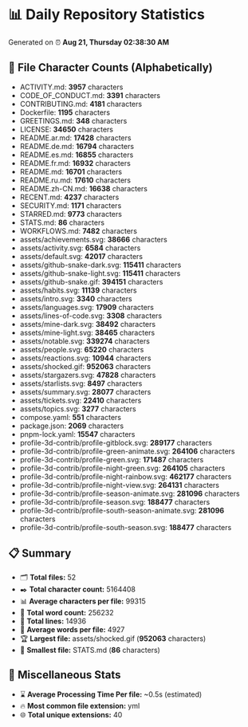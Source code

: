 # 📊 Daily Repository Statistics
Generated on ⏰ **Aug 21, Thursday 02:38:30 AM**

## 📂 File Character Counts (Alphabetically)
- ACTIVITY.md: **3957** characters
- CODE_OF_CONDUCT.md: **3391** characters
- CONTRIBUTING.md: **4181** characters
- Dockerfile: **1195** characters
- GREETINGS.md: **348** characters
- LICENSE: **34650** characters
- README.ar.md: **17428** characters
- README.de.md: **16794** characters
- README.es.md: **16855** characters
- README.fr.md: **16932** characters
- README.md: **16701** characters
- README.ru.md: **17610** characters
- README.zh-CN.md: **16638** characters
- RECENT.md: **4237** characters
- SECURITY.md: **1171** characters
- STARRED.md: **9773** characters
- STATS.md: **86** characters
- WORKFLOWS.md: **7482** characters
- assets/achievements.svg: **38666** characters
- assets/activity.svg: **6584** characters
- assets/default.svg: **42017** characters
- assets/github-snake-dark.svg: **115411** characters
- assets/github-snake-light.svg: **115411** characters
- assets/github-snake.gif: **394151** characters
- assets/habits.svg: **11139** characters
- assets/intro.svg: **3340** characters
- assets/languages.svg: **17909** characters
- assets/lines-of-code.svg: **3308** characters
- assets/mine-dark.svg: **38492** characters
- assets/mine-light.svg: **38465** characters
- assets/notable.svg: **339274** characters
- assets/people.svg: **65220** characters
- assets/reactions.svg: **10944** characters
- assets/shocked.gif: **952063** characters
- assets/stargazers.svg: **47828** characters
- assets/starlists.svg: **8497** characters
- assets/summary.svg: **28077** characters
- assets/tickets.svg: **22410** characters
- assets/topics.svg: **3277** characters
- compose.yaml: **551** characters
- package.json: **2069** characters
- pnpm-lock.yaml: **15547** characters
- profile-3d-contrib/profile-gitblock.svg: **289177** characters
- profile-3d-contrib/profile-green-animate.svg: **264106** characters
- profile-3d-contrib/profile-green.svg: **171487** characters
- profile-3d-contrib/profile-night-green.svg: **264105** characters
- profile-3d-contrib/profile-night-rainbow.svg: **462177** characters
- profile-3d-contrib/profile-night-view.svg: **264131** characters
- profile-3d-contrib/profile-season-animate.svg: **281096** characters
- profile-3d-contrib/profile-season.svg: **188477** characters
- profile-3d-contrib/profile-south-season-animate.svg: **281096** characters
- profile-3d-contrib/profile-south-season.svg: **188477** characters

## 📋 Summary
- 🗂️ **Total files:** 52
- ✒️ **Total character count:** 5164408
- 📊 **Average characters per file:** 99315
- 📝 **Total word count:** 256232
- 🧾 **Total lines:** 14936
- 📐 **Average words per file:** 4927
- 🏆 **Largest file:** assets/shocked.gif (**952063** characters)
- 🥉 **Smallest file:** STATS.md (**86** characters)

## 🌟 Miscellaneous Stats
- ⌛ **Average Processing Time Per file:** ~0.5s (estimated)
- 🔥 **Most common file extension:** yml
- 🌐 **Total unique extensions:** 40
